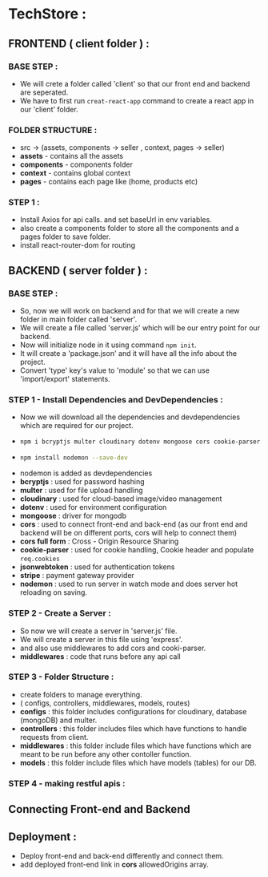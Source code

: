 # TechStore :

## FRONTEND ( client folder ) :

### BASE STEP :

- We will crete a folder called 'client' so that our front end and backend are seperated.
- We have to first run `creat-react-app` command to create a react app in our 'client' folder.

### FOLDER STRUCTURE :

- src -> (assets, components -> seller , context, pages -> seller)
- **assets** - contains all the assets
- **components** - components folder
- **context** - contains global context
- **pages** - contains each page like (home, products etc)

### STEP 1 :

- Install Axios for api calls. and set baseUrl in env variables.
- also create a components folder to store all the components and a pages folder to save folder.
- install react-router-dom for routing

## BACKEND ( server folder ) :

### BASE STEP :

- So, now we will work on backend and for that we will create a new folder in main folder called 'server'.
- We will create a file called 'server.js' which will be our entry point for our backend.
- Now will initialize node in it using command `npm init`.
- It will create a 'package.json' and it will have all the info about the project.
- Convert 'type' key's value to 'module' so that we can use 'import/export' statements.

### STEP 1 - Install Dependencies and DevDependencies :

- Now we will download all the dependencies and devdependencies which are required for our project.
- ```bash
  npm i bcryptjs multer cloudinary dotenv mongoose cors cookie-parser jsonwebtoken stripe
  ```
- ```bash
  npm install nodemon --save-dev
  ```
- nodemon is added as devdependencies
- **bcryptjs** : used for password hashing
- **multer** : used for file upload handling
- **cloudinary** : used for cloud-based image/video management
- **dotenv** : used for environment configuration
- **mongoose** : driver for mongodb
- **cors** : used to connect front-end and back-end (as our front end and backend will be on different ports, cors will help to connect them)
- **cors full form** : Cross - Origin Resource Sharing
- **cookie-parser** : used for cookie handling, Cookie header and populate `req.cookies`
- **jsonwebtoken** : used for authentication tokens
- **stripe** : payment gateway provider
- **nodemon** : used to run server in watch mode and does server hot reloading on saving.

### STEP 2 - Create a Server :

- So now we will create a server in 'server.js' file.
- We will create a server in this file using 'express'.
- and also use middlewares to add cors and cooki-parser.
- **middlewares** : code that runs before any api call

### STEP 3 - Folder Structure :

- create folders to manage everything.
- ( configs, controllers, middlewares, models, routes)
- **configs** : this folder includes configurations for cloudinary, database (mongoDB) and multer.
- **controllers** : this folder includes files which have functions to handle requests from client.
- **middlewares** : this folder include files which have functions which are meant to be run before any other contoller function.
- **models** : this folder include files which have models (tables) for our DB.

### STEP 4 - making restful apis :

## Connecting Front-end and Backend

## Deployment :

- Deploy front-end and back-end differently and connect them.
- add deployed front-end link in **cors** allowedOrigins array.
